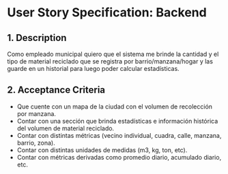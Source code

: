 ﻿
# User Story Specification: Backend

## 1.	Description

Como empleado municipal quiero que el sistema me brinde la cantidad y el tipo de material reciclado que se registra por barrio/manzana/hogar y las guarde en un historial para luego poder calcular estadísticas.

## 2.	Acceptance Criteria

-   Que cuente con un mapa de la ciudad con el volumen de recolección por manzana.
-   Contar con una sección que brinda estadísticas e información histórica del volumen de material reciclado.
-   Contar con distintas métricas (vecino individual, cuadra, calle, manzana, barrio, zona).
-   Contar con distintas unidades de medidas (m3, kg, ton, etc).
-   Contar con métricas derivadas como promedio diario, acumulado diario, etc.
